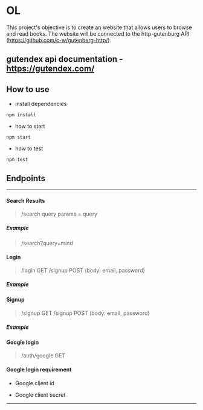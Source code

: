 # OL

This project's objective is to create an website that allows users to browse and read books. The website will be connected to the http-gutenburg API (https://github.com/c-w/gutenberg-http/).

## gutendex api documentation - https://gutendex.com/

## How to use

* install dependencies

``npm install
``

* how to start

``npm start
``

* how to test

``npm test
``

## Endpoints

---

#### Search Results

> /search
> query params = query

##### Example

> /search?query=mind


#### Login

> /login GET
> /signup POST (body: email, password)

##### Example

> 

#### Signup

> /signup GET
> /signup POST (body: email, password)

##### Example

> 

#### Google login

> /auth/google GET

#### Google login requirement

* Google client id

* Google client secret

---
